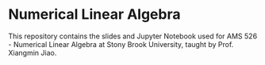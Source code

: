 # Numerical Linear Algebra

This repository contains the slides and Jupyter Notebook used for AMS 526 - Numerical Linear Algebra at Stony Brook University, taught by Prof. Xiangmin Jiao.
